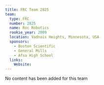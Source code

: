 ```yaml
---
title: FRC Team 2825
team:
  type: FRC
  number: 2825
  name: Roc Robotics
  rookie_year: 2009
  location: Vadnais Heights, Minnesota, USA
  sponsors:
    - Boston Scientific
    - General Mills
    - Afsa High School
  links:
    Website: 
---
```

No content has been added for this team